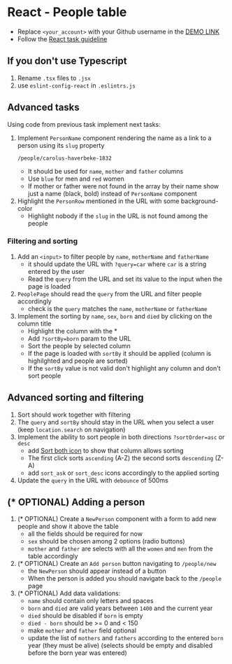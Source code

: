 # React - People table
- Replace `<your_account>` with your Github username in the
  [DEMO LINK](https://permiakovdima.github.io/react_people-table-advanced/)
- Follow the [React task guideline](https://github.com/mate-academy/react_task-guideline#react-tasks-guideline)

## If you don't use **Typescript**
1. Rename `.tsx` files to `.jsx`
1. use `eslint-config-react` in `.eslintrs.js` 

## Advanced tasks
Using code from previous task implement next tasks:

1. Implement `PersonName` component rendering the name as a link to a person using its `slug` property
    ```
    /people/carolus-haverbeke-1832
    ```
    - It should be used for `name`, `mother` and `father` columns
    - Use `blue` for men and `red` women
    - If mother or father were not found in the array by their name show just a name (black, bold) instead of `PersonName` component
1. Highlight the `PersonRow` mentioned in the URL with some background-color
    - Highlight nobody if the `slug` in the URL is not found among the people

### Filtering and sorting
1. Add an `<input>` to filter people by `name`, `motherName` and `fatherName`
    - it should update the URL with `?query=car` where `car` is a string entered by the user
    - Read the `query` from the URL and set its value to the input when the page is loaded
1. `PeoplePage` should read the `query` from the URL and filter people accordingly
    - check is the `query` matches the `name`, `motherName` or `fatherName`
1. Implement the sorting by `name`, `sex`, `born` and `died` by clicking on the column title
    - Highlight the column with the *
    - Add `?sortBy=born` param to the URL
    - Sort the people by selected column
    - If the page is loaded with `sortBy` it should be applied (column is highilghted and people are sorted)
    - If the `sortBy` value is not valid don't highlight any column and don't sort people

## Advanced sorting and filtering
1. Sort should work together with filtering
1. The `query` and `sortBy` should stay in the URL when you select a user (keep `location.search` on navigation)
1. Implement the ability to sort people in both directions `?sortOrder=asc` or `desc`
    - add [Sort both icon](public/images/sort_both.png) to show that column allows sorting
    - The first click sorts `ascending` (A-Z) the second sorts `descending` (Z-A)
    - add `sort_ask` or `sort_desc` icons accordingly to the applied sorting
1. Update the `query` in the URL with `debounce` of 500ms

## (* OPTIONAL) Adding a person
1. (* OPTIONAL) Create a `NewPerson` component with a form to add new people and show it above the table
    - all the fields should be required for now
    - `sex` should be chosen among 2 options (radio buttons)
    - `mother` and `father` are selects with all the `women` and `men` from the table accordingly
1. (* OPTIONAL) Create an `Add person` button navigating to `/people/new`
    - the `NewPerson` should appear instead of a button
    - When the person is added you should navigate back to the `/people` page
1. (* OPTIONAL) Add data validations:
    - `name` should contain only letters and spaces
    - `born` and `died` are valid years between `1400` and the current year
    - `died` should be disabled if `born` is empty
    - `died - born` should be >= 0 and < 150
    - make `mother` and `father` field optional
    - update the list of `mothers` and `fathers` according to the entered `born` year (they must be alive)
    (selects should be empty and disabled before the born year was entered)
